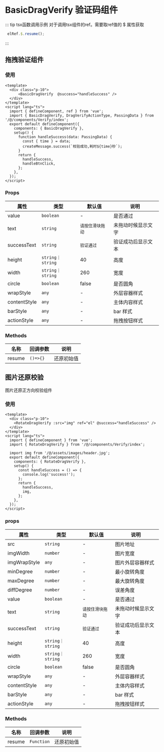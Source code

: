 # BasicDragVerify 验证码组件

::: tip tsx函数调用示例
对于调用tsx组件的ref。需要取ref值的 $ 属性获取
```ts
 elRef.$.resume();
```
:::

## 拖拽验证组件

### 使用

```vue
<template>
  <div class="p-10">
      <BasicDragVerify  @success="handleSuccess" />
  </div>
</template>
<script lang="ts">
  import { defineComponent, ref } from 'vue';
  import { BasicDragVerify, DragVerifyActionType, PassingData } from '/@/components/Verify/index';
  export default defineComponent({
    components: { BasicDragVerify },
    setup() {
      function handleSuccess(data: PassingData) {
        const { time } = data;
        createMessage.success(`校验成功,耗时${time}秒`);
      }
      return {
        handleSuccess,
        handleBtnClick,
      };
    },
  });
</script>
```

### Props

| 属性         | 类型             | 默认值           | 说明               |
| ------------ | ---------------- | ---------------- | ------------------ |
| value        | `boolean`        | -                | 是否通过           |
| text         | `string`         | `请按住滑块拖动` | 未拖动时候显示文字 |
| successText  | `string`         | `验证通过`       | 验证成功后显示文本 |
| height       | `string｜string` | 40               | 高度               |
| width        | `string｜string` | 260              | 宽度               |
| circle       | `boolean`        | false            | 是否圆角           |
| wrapStyle    | `any`            | -                | 外层容器样式       |
| contentStyle | `any`            | -                | 主体内容样式       |
| barStyle     | `any`            | -                | bar 样式           |
| actionStyle  | `any`            | -                | 拖拽按钮样式       |

### Methods

| 名称   | 回调参数   | 说明       |
| ------ | ---------- | ---------- |
| resume | `()=>{}` | 还原初始值 |


## 图片还原校验

图片还原正方向校验组件


### 使用

```vue
<template>
  <div class="p-10">
    <RotateDragVerify :src="img" ref="el" @success="handleSuccess" />
  </div>
</template>
<script lang="ts">
  import { defineComponent } from 'vue';
  import { RotateDragVerify } from '/@/components/Verify/index';

  import img from '/@/assets/images/header.jpg';
  export default defineComponent({
    components: { RotateDragVerify },
    setup() {
      const handleSuccess = () => {
        console.log('success!');
      };
      return {
        handleSuccess,
        img,
      };
    },
  });
</script>

```

### props

| 属性         | 类型             | 默认值           | 说明               |
| ------------ | ---------------- | ---------------- | ------------------ |
| src          | `string`         | -                | 图片地址           |
| imgWidth     | `number`         | -                | 图片宽度           |
| imgWrapStyle | `any`            | -                | 图片外层容器样式   |
| minDegree    | `number`         | -                | 最小旋转角度       |
| maxDegree    | `number`         | -                | 最大旋转角度       |
| diffDegree   | `number`         | -                | 误差角度           |
| value        | `boolean`        | -                | 是否通过           |
| text         | `string`         | `请按住滑块拖动` | 未拖动时候显示文字 |
| successText  | `string`         | `验证通过`       | 验证成功后显示文本 |
| height       | `string｜string` | 40               | 高度               |
| width        | `string｜string` | 260              | 宽度               |
| circle       | `boolean`        | false            | 是否圆角           |
| wrapStyle    | `any`            | -                | 外层容器样式       |
| contentStyle | `any`            | -                | 主体内容样式       |
| barStyle     | `any`            | -                | bar 样式           |
| actionStyle  | `any`            | -                | 拖拽按钮样式       |

### Methods

| 名称   | 回调参数   | 说明       |
| ------ | ---------- | ---------- |
| resume | `Function` | 还原初始值 |
